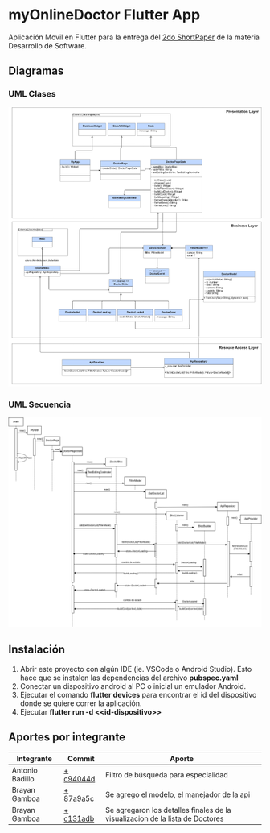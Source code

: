 # myOnlineDoctor Flutter App

Aplicación Movil en Flutter para la entrega del [2do ShortPaper](/docs/2erShortPaper-Sub3.pdf) de la materia Desarrollo de Software.


## Diagramas

### UML Clases
![UML Clases](/docs/uml_class_flutter.png)

### UML Secuencia
![UML Secuencia](/docs/diagramasecuenciaflutter.png)


## Instalación

1. Abrir este proyecto con algún IDE (ie. VSCode o Android Studio). Esto hace que se instalen las dependencias del archivo **pubspec.yaml**
2. Conectar un dispositivo android al PC o inicial un emulador Android.
3. Ejecutar el comando **flutter devices** para encontrar el id del dispositivo donde se quiere correr la aplicación.
4. Ejecutar **flutter run -d <\<id-dispositivo\>>**


## Aportes por integrante

| Integrante      | Commit                                               | Aporte      |
| --------------- | ---------------------------------------------------- | ----------- |
| Antonio Badillo | [+ c94044d](https://github.com/The-Hackers-UCAB/SP2-SUB3-Flutter/commit/c94044da6de26e13a53c75f0ec0fd4a180c7e859) | Filtro de búsqueda para especialidad |
| Brayan Gamboa   | [+ 87a9a5c](https://github.com/The-Hackers-UCAB/SP2-SUB3-Flutter/commit/87a9a5cb0fcab85dd5781d13aeefd455fb30a4e7) | Se agrego el modelo, el manejador de la api |
| Brayan Gamboa   | [+ c131adb](https://github.com/The-Hackers-UCAB/SP2-SUB3-Flutter/commit/c131adb230cd1f7df17fa6727b26e5768b5ece26) | Se agregaron los detalles finales de la visualizacion de la lista de Doctores |


